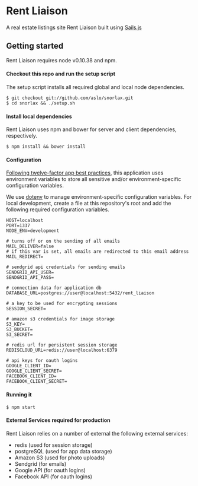 # Rent Liaison
A real estate listings site Rent Liaison built using [Sails.js](http://sailsjs.org)

## Getting started
Rent Liaison requires node v0.10.38 and npm.

#### Checkout this repo and run the setup script
The setup script installs all required global and local node dependencies.
```
$ git checkout git://github.com/aslo/snorlax.git
$ cd snorlax && ./setup.sh
```

#### Install local dependencies
Rent Liaison uses npm and bower for server and client dependencies, respectively.
```
$ npm install && bower install
```

#### Configuration
[Following twelve-factor app best practices](http://12factor.net/config), this application uses environment variables to store all sensitive and/or environment-specific configuration variables.

We use [dotenv](https://github.com/motdotla/dotenv) to manage environment-specific configuration variables. For local development, create a file at this repository's root and add the following required configuration variables.

```
HOST=localhost
PORT=1337
NODE_ENV=development

# turns off or on the sending of all emails
MAIL_DELIVER=false
# if this var is set, all emails are redirected to this email address
MAIL_REDIRECT=

# sendgrid api credentials for sending emails
SENDGRID_API_USER=
SENDGRID_API_PASS=

# connection data for application db
DATABASE_URL=postgres://user@localhost:5432/rent_liaison

# a key to be used for encrypting sessions
SESSION_SECRET=

# amazon s3 credentials for image storage
S3_KEY=
S3_BUCKET=
S3_SECRET=

# redis url for persistent session storage
REDISCLOUD_URL=redis://user@localhost:6379

# api keys for oauth logins
GOOGLE_CLIENT_ID=
GOOGLE_CLIENT_SECRET=
FACEBOOK_CLIENT_ID=
FACEBOOK_CLIENT_SECRET=

```

#### Running it
```
$ npm start
```

#### External Services required for production
Rent Liaison relies on a number of external the following external services:

* redis (used for session storage)
* postgreSQL (used for app data storage)
* Amazon S3 (used for photo uploads)
* Sendgrid (for emails)
* Google API (for oauth logins)
* Facebook API (for oauth logins)
